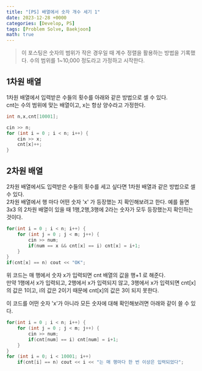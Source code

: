 ```yaml
---
title: "[PS] 배열에서 숫자 개수 세기 1"
date: 2023-12-28 +0000
categories: [Develop, PS]
tags: [Problem Solve, Baekjoon]
math: true
---
```


> 이 포스팅은 숫자의 범위가 작은 경우일 때 계수 정렬을 활용하는 방법을 기록했다. 
> 수의 범위를 1~10,000 정도라고 가정하고 시작한다. <br>

## 1차원 배열

1차원 배열에서 입력받은 수들의 횟수를 아래와 같은 방법으로 셀 수 있다. <br>
cnt는 수의 범위에 맞는 배열이고, x는 항상 양수라고 가정한다.

```c++
int n,x,cnt[10001];

cin >> n;
for (int i = 0 ; i < n; i++) {
    cin >> x;
    cnt[x]++;
}
```

## 2차원 배열

2차원 배열에서도 입력받은 수들의 횟수를 세고 싶다면 1차원 배열과 같은 방법으로 셀 수 있다. <br>
2차원 배열에서 행 마다 어떤 숫자 'x' 가 등장했는 지 확인해보려고 한다.  예를 들면 3x3 의 2차원 배열이 있을 때 1행,2행,3행에 2라는 숫자가 모두 등장했는지 확인하는 것이다.

```c++
for(int i = 0 ; i < n; i++) {
    for (int j = 0 ; j < m; j++) {
        cin >> num;
        if(num == x && cnt[x] == i) cnt[x] = i+1;
    }
}
if(cnt[x] == n) cout << "OK";
```

위 코드는 매 행에서 숫자 x가 입력되면 cnt 배열의 값을 행+1 로 해준다. <br>
만약 1행에서 x가 입력되고, 2행에서 x가 입력되지 않고, 3행에서 x가 입력되면 cnt\[x]의 값은 1이고, i의 값은 2이기 때문에 cnt\[x]의 값은 3이 되지 못한다.

이 코드를 어떤 숫자 'x'가 아니라 모든 숫자에 대해 확인해보려면 아래와 같이 쓸 수 있다.

```c++
for(int i = 0 ; i < n; i++) {
    for (int j = 0 ; j < m; j++) {
        cin >> num;
        if(cnt[num] == i) cnt[num] = i+1;
    }
}
for (int i = 0; i < 10001; i++)
    if(cnt[i] == n) cout << i << "는 매 행마다 한 번 이상은 입력되었다";
```


